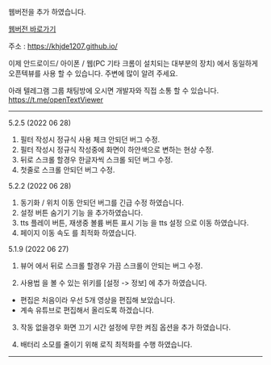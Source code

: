 웹버전을 추가 하였습니다. 

[웹버전 바로가기](https://khjde1207.github.io/)

주소 : https://khjde1207.github.io/

이제 안드로이드/ 아이폰 / 웹(PC 기타 크롬이 설치되는 대부분의 장치) 에서 동일하게 오픈텍뷰를 사용 할 수 있습니다. 
주변에 많이 알려 주세요. 

아래 텔레그램 그룹 채팅방에 오시면 개발자와 직접 소통 할 수 있습니다.  
https://t.me/openTextViewer

---
5.2.5 (2022 06 28)
1. 필터 작성시 정규식 사용 체크 안되던 버그 수정. 
2. 필터 작성시 정규식 작성중에 화면이 하얀색으로 변하는 현상 수정. 
3. 뒤로 스크롤 할경우 한글자씩 스크롤 되던 버그 수정. 
4. 첫줄로 스크롤 안되던 버그 수정. 


5.2.2 (2022 06 28)
1. 동기화 / 위치 이동 안되던 버그를 긴급 수정 하였습니다. 
2. 설정 버튼 숨기기 기능 을 추가하였습니다. 
3. tts 플레이 버튼, 재생중 볼륨 버튼 표시 기능 을 tts 설정 으로 이동 하였습니다.
3. 페이지 이동 속도 를 최적화 하였습니다. 

5.1.9 (2022 06 27)
1. 뷰어 에서 뒤로 스크롤 할경우 가끔 스크롤이 안되는 버그 수정. 
  
2. 사용법 을 볼 수 있는 위키를 [설정 -> 정보] 에 추가 하였습니다. 
  - 편집은 처음이라 우선 5개 영상을 편집해 보았습니다. 
  - 계속 유튜브로 편집해서 올리도록 하겠습니다. 

3. 작동 없을경우 화면 끄기 시간 설정에 무한 켜짐 옵션을 추가 하였습니다. 

4. 배터리 소모를 줄이기 위해 로직 최적화를 수행 하였습니다.  
---